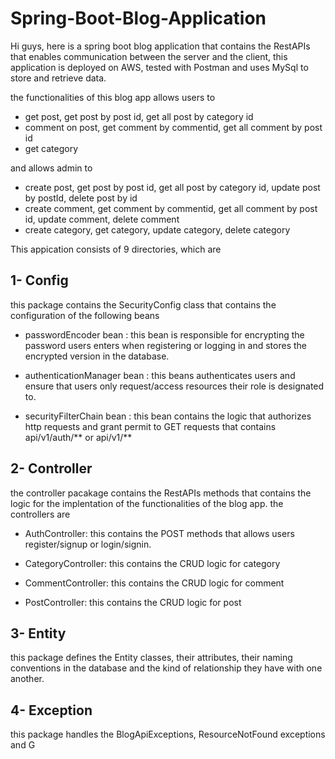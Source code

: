 # Spring-Boot-Blog-Application

Hi guys, here is a spring boot blog application 
that contains the RestAPIs that enables communication between the server and the client,
this application is deployed on AWS, tested with Postman and uses MySql to store and retrieve data.

the functionalities of this blog app allows users to 

- get post, get post by post id, get all post by category id
- comment on post, get comment by commentid, get all comment by post id
- get category

and allows admin to
- create post, get post by post id, get all post by category id, update post by postId, delete post by id
- create comment, get comment by commentid, get all comment by post id, update comment, delete comment
- create category, get category, update category, delete category

This appication consists of 9 directories, which are

## 1- Config

this package contains the SecurityConfig class that contains the configuration of the following beans

- passwordEncoder bean :
this bean is responsible for encrypting the password users enters when registering or logging in and stores the encrypted version in the database.

- authenticationManager bean :
this beans authenticates users and ensure that users only request/access resources their role is designated to.

- securityFilterChain bean :
this bean contains the logic that authorizes http requests and grant permit to GET requests that contains api/v1/auth/** or api/v1/**

## 2- Controller

the controller pacakage contains the RestAPIs methods that contains the logic for the implentation of the functionalities of the blog app.
the controllers are 

- AuthController:
  this contains the POST methods that allows users register/signup or login/signin.
  
- CategoryController:
  this contains the CRUD logic for category
  
- CommentController: 
  this contains the CRUD logic for comment
  
- PostController:
  this contains the CRUD logic for post
  
## 3- Entity

this package defines the Entity classes, their attributes, their naming conventions in the database and the kind of relationship they have with one another.

## 4- Exception

this package handles the BlogApiExceptions, ResourceNotFound exceptions and G

 
 
  
  




